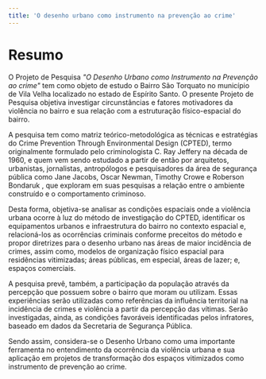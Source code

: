 ```yaml
---
title: 'O desenho urbano como instrumento na prevenção ao crime'
---
```


# Resumo

O Projeto de Pesquisa *"O Desenho Urbano como Instrumento na Prevenção
ao crime"* tem como objeto de estudo o Bairro São Torquato no município
de Vila Velha localizado no estado de Espírito Santo. O presente Projeto
de Pesquisa objetiva investigar circunstâncias e fatores motivadores da
violência no bairro e sua relação com a estruturação físico-espacial do
bairro.

A pesquisa tem como matriz teórico-metodológica as técnicas e
estratégias do Crime Prevention Through Environmental Design (CPTED),
termo originalmente formulado pelo criminologista C. Ray Jeffery na
década de 1960, e quem vem sendo estudado a partir de então por
arquitetos, urbanistas, jornalistas, antropólogos e pesquisadores da
área de segurança pública como Jane Jacobs, Oscar Newman, Timothy Crowe
e Roberson Bondaruk , que exploram em suas pesquisas a relação entre o
ambiente construído e o comportamento criminoso.

Desta forma, objetiva-se analisar as condições espaciais onde a
violência urbana ocorre à luz do método de investigação do CPTED,
identificar os equipamentos urbanos e infraestrutura do bairro no
contexto espacial e, relacioná-los as ocorrências criminais conforme
preceitos do método e propor diretrizes para o desenho urbano nas áreas
de maior incidência de crimes, assim como, modelos de organização físico
espacial para residências vitimizadas; áreas públicas, em especial,
áreas de lazer; e, espaços comerciais.

A pesquisa prevê, também, a participação da população através da
percepção que possuem sobre o bairro que moram ou utilizam. Essas
experiências serão utilizadas como referências da influência territorial
na incidência de crimes e violência a partir da percepção das vítimas.
Serão investigadas, ainda, as condições favoráveis identificadas pelos
infratores, baseado em dados da Secretaria de Segurança Pública.

Sendo assim, considera-se o Desenho Urbano como uma importante
ferramenta no entendimento da ocorrência da violência urbana e sua
aplicação em projetos de transformação dos espaços vitimizados como
instrumento de prevenção ao crime.
